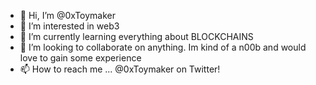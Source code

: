 - 👋 Hi, I’m @0xToymaker
- 👀 I’m interested in web3
- 🌱 I’m currently learning everything about BLOCKCHAINS
- 💞️ I’m looking to collaborate on anything. Im kind of a n00b and would love to gain some experience
- 📫 How to reach me ... @0xToymaker on Twitter!

<!---
0xToymaker/0xToymaker is a ✨ special ✨ repository because its `README.md` (this file) appears on your GitHub profile.
You can click the Preview link to take a look at your changes.
--->
